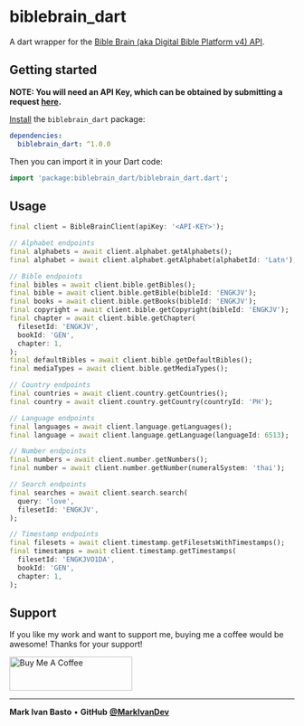 # biblebrain_dart
A dart wrapper for the [Bible Brain (aka Digital Bible Platform v4) API](https://www.faithcomesbyhearing.com/audio-bible-resources/bible-brain).

## Getting started

**NOTE: You will need an API Key, which can be obtained by submitting a request [here](https://4.dbt.io/api_key/request).**

[Install](https://pub.dev/packages/biblebrain_dart/install) the `biblebrain_dart` package:

```yaml
dependencies:
  biblebrain_dart: ^1.0.0
```

Then you can import it in your Dart code:

```dart
import 'package:biblebrain_dart/biblebrain_dart.dart';
```

## Usage

```dart
final client = BibleBrainClient(apiKey: '<API-KEY>');

// Alphabet endpoints
final alphabets = await client.alphabet.getAlphabets();
final alphabet = await client.alphabet.getAlphabet(alphabetId: 'Latn');

// Bible endpoints
final bibles = await client.bible.getBibles();
final bible = await client.bible.getBible(bibleId: 'ENGKJV');
final books = await client.bible.getBooks(bibleId: 'ENGKJV');
final copyright = await client.bible.getCopyright(bibleId: 'ENGKJV');
final chapter = await client.bible.getChapter(
  filesetId: 'ENGKJV',
  bookId: 'GEN',
  chapter: 1,
);
final defaultBibles = await client.bible.getDefaultBibles();
final mediaTypes = await client.bible.getMediaTypes();

// Country endpoints
final countries = await client.country.getCountries();
final country = await client.country.getCountry(countryId: 'PH');

// Language endpoints
final languages = await client.language.getLanguages();
final language = await client.language.getLanguage(languageId: 6513);

// Number endpoints
final numbers = await client.number.getNumbers();
final number = await client.number.getNumber(numeralSystem: 'thai');

// Search endpoints
final searches = await client.search.search(
  query: 'love',
  filesetId: 'ENGKJV',
);

// Timestamp endpoints
final filesets = await client.timestamp.getFilesetsWithTimestamps();
final timestamps = await client.timestamp.getTimestamps(
  filesetId: 'ENGKJVO1DA',
  bookId: 'GEN',
  chapter: 1,
);
```

## Support
If you like my work and want to support me, buying me a coffee would be awesome! Thanks for your support!

<a href="https://www.buymeacoffee.com/markivandev" target="_blank"><img src="https://cdn.buymeacoffee.com/buttons/v2/default-blue.png" alt="Buy Me A Coffee" style="height: 60px !important;width: 217px !important;" ></a>

---------
**Mark Ivan Basto** &bullet; **GitHub**
**[@MarkIvanDev](https://github.com/MarkIvanDev)**